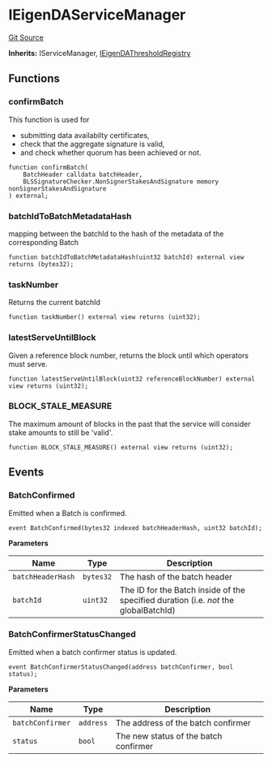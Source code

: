 # IEigenDAServiceManager
[Git Source](https://github.com/Layr-Labs/eigenda/blob/538f0525d9ff112a8ba32701edaf2860a0ad7306/src/interfaces/IEigenDAServiceManager.sol)

**Inherits:**
IServiceManager, [IEigenDAThresholdRegistry](/src/interfaces/IEigenDAThresholdRegistry.sol/interface.IEigenDAThresholdRegistry.md)


## Functions
### confirmBatch

This function is used for
- submitting data availabilty certificates,
- check that the aggregate signature is valid,
- and check whether quorum has been achieved or not.


```solidity
function confirmBatch(
    BatchHeader calldata batchHeader,
    BLSSignatureChecker.NonSignerStakesAndSignature memory nonSignerStakesAndSignature
) external;
```

### batchIdToBatchMetadataHash

mapping between the batchId to the hash of the metadata of the corresponding Batch


```solidity
function batchIdToBatchMetadataHash(uint32 batchId) external view returns (bytes32);
```

### taskNumber

Returns the current batchId


```solidity
function taskNumber() external view returns (uint32);
```

### latestServeUntilBlock

Given a reference block number, returns the block until which operators must serve.


```solidity
function latestServeUntilBlock(uint32 referenceBlockNumber) external view returns (uint32);
```

### BLOCK_STALE_MEASURE

The maximum amount of blocks in the past that the service will consider stake amounts to still be 'valid'.


```solidity
function BLOCK_STALE_MEASURE() external view returns (uint32);
```

## Events
### BatchConfirmed
Emitted when a Batch is confirmed.


```solidity
event BatchConfirmed(bytes32 indexed batchHeaderHash, uint32 batchId);
```

**Parameters**

|Name|Type|Description|
|----|----|-----------|
|`batchHeaderHash`|`bytes32`|The hash of the batch header|
|`batchId`|`uint32`|The ID for the Batch inside of the specified duration (i.e. *not* the globalBatchId)|

### BatchConfirmerStatusChanged
Emitted when a batch confirmer status is updated.


```solidity
event BatchConfirmerStatusChanged(address batchConfirmer, bool status);
```

**Parameters**

|Name|Type|Description|
|----|----|-----------|
|`batchConfirmer`|`address`|The address of the batch confirmer|
|`status`|`bool`|The new status of the batch confirmer|

